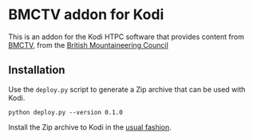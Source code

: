 BMCTV addon for Kodi
====================

This is an addon for the Kodi HTPC software that provides content from [BMCTV](http://tv.thebmc.co.uk/), from the [British Mountaineering Council](https://www.thebmc.co.uk/)

Installation
------------

Use the `deploy.py` script to generate a Zip archive that can be used with Kodi.

    python deploy.py --version 0.1.0

Install the Zip archive to Kodi in the [usual fashion](http://kodi.wiki/view/HOW-TO:Install_an_Add-on_from_a_zip_file). 
